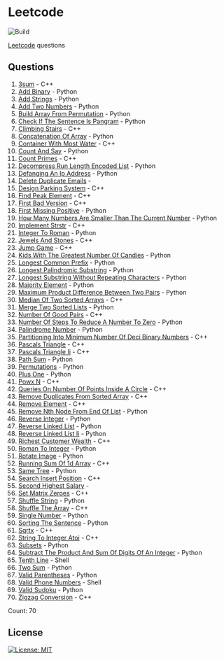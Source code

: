 # Leetcode

![Build](https://github.com/Zeyu-Li/leetcode/workflows/Generate%20MD/badge.svg)

[Leetcode](https://leetcode.com/) questions



## Questions 
 1. [3sum](https://leetcode.com/problems/3sum) - C++ 
 2. [Add Binary](https://leetcode.com/problems/add-binary) - Python 
 3. [Add Strings](https://leetcode.com/problems/add-strings) - Python 
 4. [Add Two Numbers](https://leetcode.com/problems/add-two-numbers) - Python 
 5. [Build Array From Permutation](https://leetcode.com/problems/build-array-from-permutation) - Python 
 6. [Check If The Sentence Is Pangram](https://leetcode.com/problems/check-if-the-sentence-is-pangram) - Python 
 7. [Climbing Stairs](https://leetcode.com/problems/climbing-stairs) - C++ 
 8. [Concatenation Of Array](https://leetcode.com/problems/concatenation-of-array) - Python 
 9. [Container With Most Water](https://leetcode.com/problems/container-with-most-water) - C++ 
 10. [Count And Say](https://leetcode.com/problems/count-and-say) - Python 
 11. [Count Primes](https://leetcode.com/problems/count-primes) - C++ 
 12. [Decompress Run Length Encoded List](https://leetcode.com/problems/decompress-run-length-encoded-list) - Python 
 13. [Defanging An Ip Address](https://leetcode.com/problems/defanging-an-ip-address) - Python 
 14. [Delete Duplicate Emails](https://leetcode.com/problems/delete-duplicate-emails) -  
 15. [Design Parking System](https://leetcode.com/problems/design-parking-system) - C++ 
 16. [Find Peak Element](https://leetcode.com/problems/find-peak-element) - C++ 
 17. [First Bad Version](https://leetcode.com/problems/first-bad-version) - C++ 
 18. [First Missing Positive](https://leetcode.com/problems/first-missing-positive) - Python 
 19. [How Many Numbers Are Smaller Than The Current Number](https://leetcode.com/problems/how-many-numbers-are-smaller-than-the-current-number) - Python 
 20. [Implement Strstr](https://leetcode.com/problems/implement-strstr) - C++ 
 21. [Integer To Roman](https://leetcode.com/problems/integer-to-roman) - Python 
 22. [Jewels And Stones](https://leetcode.com/problems/jewels-and-stones) - C++ 
 23. [Jump Game](https://leetcode.com/problems/jump-game) - C++ 
 24. [Kids With The Greatest Number Of Candies](https://leetcode.com/problems/kids-with-the-greatest-number-of-candies) - Python 
 25. [Longest Common Prefix](https://leetcode.com/problems/longest-common-prefix) - Python 
 26. [Longest Palindromic Substring](https://leetcode.com/problems/longest-palindromic-substring) - Python 
 27. [Longest Substring Without Repeating Characters](https://leetcode.com/problems/longest-substring-without-repeating-characters) - Python 
 28. [Majority Element](https://leetcode.com/problems/majority-element) - Python 
 29. [Maximum Product Difference Between Two Pairs](https://leetcode.com/problems/maximum-product-difference-between-two-pairs) - Python 
 30. [Median Of Two Sorted Arrays](https://leetcode.com/problems/median-of-two-sorted-arrays) - C++ 
 31. [Merge Two Sorted Lists](https://leetcode.com/problems/merge-two-sorted-lists) - Python 
 32. [Number Of Good Pairs](https://leetcode.com/problems/number-of-good-pairs) - C++ 
 33. [Number Of Steps To Reduce A Number To Zero](https://leetcode.com/problems/number-of-steps-to-reduce-a-number-to-zero) - Python 
 34. [Palindrome Number](https://leetcode.com/problems/palindrome-number) - Python 
 35. [Partitioning Into Minimum Number Of Deci Binary Numbers](https://leetcode.com/problems/partitioning-into-minimum-number-of-deci-binary-numbers) - C++ 
 36. [Pascals Triangle](https://leetcode.com/problems/pascals-triangle) - C++ 
 37. [Pascals Triangle Ii](https://leetcode.com/problems/pascals-triangle-ii) - C++ 
 38. [Path Sum](https://leetcode.com/problems/path-sum) - Python 
 39. [Permutations](https://leetcode.com/problems/permutations) - Python 
 40. [Plus One](https://leetcode.com/problems/plus-one) - Python 
 41. [Powx N](https://leetcode.com/problems/powx-n) - C++ 
 42. [Queries On Number Of Points Inside A Circle](https://leetcode.com/problems/queries-on-number-of-points-inside-a-circle) - C++ 
 43. [Remove Duplicates From Sorted Array](https://leetcode.com/problems/remove-duplicates-from-sorted-array) - C++ 
 44. [Remove Element](https://leetcode.com/problems/remove-element) - C++ 
 45. [Remove Nth Node From End Of List](https://leetcode.com/problems/remove-nth-node-from-end-of-list) - Python 
 46. [Reverse Integer](https://leetcode.com/problems/reverse-integer) - Python 
 47. [Reverse Linked List](https://leetcode.com/problems/reverse-linked-list) - Python 
 48. [Reverse Linked List Ii](https://leetcode.com/problems/reverse-linked-list-ii) - Python 
 49. [Richest Customer Wealth](https://leetcode.com/problems/richest-customer-wealth) - C++ 
 50. [Roman To Integer](https://leetcode.com/problems/roman-to-integer) - Python 
 51. [Rotate Image](https://leetcode.com/problems/rotate-image) - Python 
 52. [Running Sum Of 1d Array](https://leetcode.com/problems/running-sum-of-1d-array) - C++ 
 53. [Same Tree](https://leetcode.com/problems/same-tree) - Python 
 54. [Search Insert Position](https://leetcode.com/problems/search-insert-position) - C++ 
 55. [Second Highest Salary](https://leetcode.com/problems/second-highest-salary) -  
 56. [Set Matrix Zeroes](https://leetcode.com/problems/set-matrix-zeroes) - C++ 
 57. [Shuffle String](https://leetcode.com/problems/shuffle-string) - Python 
 58. [Shuffle The Array](https://leetcode.com/problems/shuffle-the-array) - C++ 
 59. [Single Number](https://leetcode.com/problems/single-number) - Python 
 60. [Sorting The Sentence](https://leetcode.com/problems/sorting-the-sentence) - Python 
 61. [Sqrtx](https://leetcode.com/problems/sqrtx) - C++ 
 62. [String To Integer Atoi](https://leetcode.com/problems/string-to-integer-atoi) - C++ 
 63. [Subsets](https://leetcode.com/problems/subsets) - Python 
 64. [Subtract The Product And Sum Of Digits Of An Integer](https://leetcode.com/problems/subtract-the-product-and-sum-of-digits-of-an-integer) - Python 
 65. [Tenth Line](https://leetcode.com/problems/tenth-line) - Shell 
 66. [Two Sum](https://leetcode.com/problems/two-sum) - Python 
 67. [Valid Parentheses](https://leetcode.com/problems/valid-parentheses) - Python 
 68. [Valid Phone Numbers](https://leetcode.com/problems/valid-phone-numbers) - Shell 
 69. [Valid Sudoku](https://leetcode.com/problems/valid-sudoku) - Python 
 70. [Zigzag Conversion](https://leetcode.com/problems/zigzag-conversion) - C++ 

Count: 70


## License

[![License: MIT](https://img.shields.io/badge/License-MIT-blue.svg)](https://opensource.org/licenses/MIT)